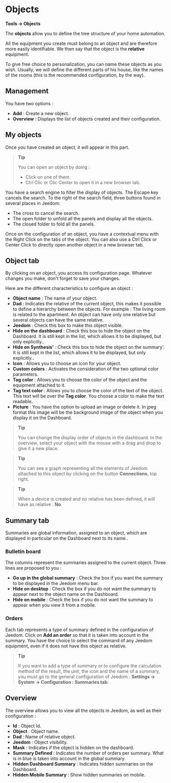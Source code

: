 # Objects
**Tools → Objects**

The **objects** allow you to define the tree structure of your home automation.

All the equipment you create must belong to an object and are therefore more easily identifiable. We then say that the object is the **relative** equipment.

To give free choice to personalization, you can name these objects as you wish. Usually, we will define the different parts of his house, like the names of the rooms (this is the recommended configuration, by the way).

## Management

You have two options :
- **Add** : Create a new object.
- **Overview** : Displays the list of objects created and their configuration.

## My objects

Once you have created an object, it will appear in this part.

> **Tip**
>
> You can open an object by doing :
> - Click on one of them.
> - Ctrl Clic or Clic Center to open it in a new browser tab.

You have a search engine to filter the display of objects. The Escape key cancels the search.
To the right of the search field, three buttons found in several places in Jeedom:

- The cross to cancel the search.
- The open folder to unfold all the panels and display all the objects.
- The closed folder to fold all the panels.

Once on the configuration of an object, you have a contextual menu with the Right Click on the tabs of the object. You can also use a Ctrl Click or Center Click to directly open another object in a new browser tab.

## Object tab

By clicking on an object, you access its configuration page. Whatever changes you make, don&#39;t forget to save your changes.

Here are the different characteristics to configure an object :

- **Object name** : The name of your object.
- **Dad** : Indicates the relative of the current object, this makes it possible to define a hierarchy between the objects. For example : The living room is related to the apartment. An object can have only one relative but several objects can have the same relative.
- **Jeedom** : Check this box to make this object visible.
- **Hide on the dashboard** : Check this box to hide the object on the Dashboard. It is still kept in the list, which allows it to be displayed, but only explicitly..
- **Hide on Synthesis'** : Check this box to hide the object on the summary'. It is still kept in the list, which allows it to be displayed, but only explicitly..
- **Icon** : Allows you to choose an icon for your object.
- **Custom colors** : Activates the consideration of the two optional color parameters.
- **Tag color** : Allows you to choose the color of the object and the equipment attached to it.
- **Tag text color** : Allows you to choose the color of the text of the object. This text will be over the **Tag color**. You choose a color to make the text readable.
- **Picture** : You have the option to upload an image or delete it. In jpeg format this image will be the background image of the object when you display it on the Dashboard.

> **Tip**
>
> You can change the display order of objects in the dashboard. In the overview, select your object with the mouse with a drag and drop to give it a new place.

> **Tip**
>
> You can see a graph representing all the elements of Jeedom attached to this object by clicking on the button **Connections**, top right.

> **Tip**
>
> When a device is created and no relative has been defined, it will have as relative : **No**.

## Summary tab

Summaries are global information, assigned to an object, which are displayed in particular on the Dashboard next to its name..

### Bulletin board

The columns represent the summaries assigned to the current object. Three lines are proposed to you :

- **Go up in the global summary** : Check the box if you want the summary to be displayed in the Jeedom menu bar.
- **Hide on desktop** : Check the box if you do not want the summary to appear next to the object name on the Dashboard.
- **Hide on mobile** : Check the box if you do not want the summary to appear when you view it from a mobile.

### Orders

Each tab represents a type of summary defined in the configuration of Jeedom. Click on **Add an order** so that it is taken into account in the summary. You have the choice to select the command of any Jeedom equipment, even if it does not have this object as relative.

> **Tip**
>
> If you want to add a type of summary or to configure the calculation method of the result, the unit, the icon and the name of a summary, you must go to the general configuration of Jeedom : **Settings → System → Configuration : Summaries tab**.

## Overview

The overview allows you to view all the objects in Jeedom, as well as their configuration :

- **Id** : Object Id.
- **Object** : Object name.
- **Dad** : Name of relative object.
- **Jeedom** : Object visibility.
- **Mask** : Indicates if the object is hidden on the dashboard.
- **Summary Defined** : Indicates the number of orders per summary. What is in blue is taken into account in the global summary.
- **Hidden Dashboard Summary** : Indicates hidden summaries on the Dashboard.
- **Hidden Mobile Summary** : Show hidden summaries on mobile.
